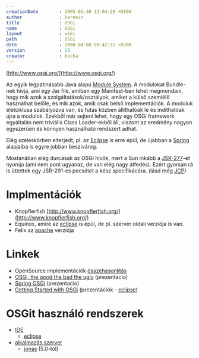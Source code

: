 ```yaml
---
creationDate        : 2005-01-30 12:04:29 +0100 
author              : karenin 
title               : OSGi 
name                : OSGi 
layout              : wiki 
path                : OSGi 
date                : 2008-04-08 00:42:31 +0200 
version             : 15 
creator             : kocka 
---
```

[http://www.osgi.org/](http://www.osgi.org/)

Az egyik legpatinásabb Java alapú [Module System](Module%20System.html). A modulokat Bundle-nek hívja, ami egy Jar file, amiben egy Manifest-ben lehet megmondani, hogy mik azok a szolgáltatások/osztályok, amiket a külső szemlélő használhat belőle, és mik azok, amik csak belső implementációk. A moduluk életciklusa szabályozva van, és futás közben állíthatóak le és indíthatóak újra a modulok. Ezekből már sejteni lehet, hogy egy OSGi framework egyáltalán nem triviális Class Loader-ekből áll, viszont az eredmény nagyon egyszerűen és könnyen használható rendszert adhat. 

Elég széleskörben elterjedt, pl. az [Eclipse](Eclipse.html) is erre épül, de újabban a [Spring](spring.html) alapjaiba is egyre jobban beszivárog.

Mostanában elég durcásak az OSGi hívők, mert a Sun inkább a [JSR-277](JSR-277.html)-et nyomja (ami nem pont ugyanaz, de van elég nagy átfedés). Ezért gyorsan rá is üttettek egy JSR-291-es pecsétet a kész specifikácóra. (lásd még [JCP](jcp.html))

# Implmentációk


*   Knopflerfish [http://www.knopflerfish.org/](http://www.knopflerfish.org/)
*   Equinox, amire az [eclipse](Eclipse.html) is épül, de pl. szerver oldali verziója is van.
*   Felix az [apache](ASF.html) verziója

# Linkek

*   OpenSource implementációk [összehasonlítás](http://www.pierocampanelli.info/articles/2007/01/22/status-of-opensource-osgi-containers)
*   [OSGi, the good the bad the ugly](http://www.parleys.com/display/PARLEYS/OSGi%2C+the+good+the+bad+the+ugly) (prezentacio)
*   [Spring OSGi](http://www.parleys.com/display/PARLEYS/Spring+OSGi) (prezentacio)
*   [Getting Started with OSGi](http://live.eclipse.org/node/407) (prezentációk - [eclipse](Eclipse.html))

# OSGit használó rendszerek

*   [IDE](IDE.html)
    *   [eclipse](Eclipse.html)
*   [alkalmazás szerver](Alkalmazas%20Szerver.html)
    *   [jonas](jonas.html) (5.0-tól)


